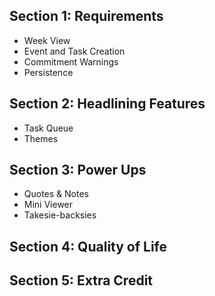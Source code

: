 ## Section 1: Requirements
- Week View
- Event and Task Creation
- Commitment Warnings
- Persistence

## Section 2: Headlining Features
- Task Queue
- Themes

## Section 3: Power Ups
- Quotes & Notes
- Mini Viewer
- Takesie-backsies

## Section 4: Quality of Life


## Section 5: Extra Credit

